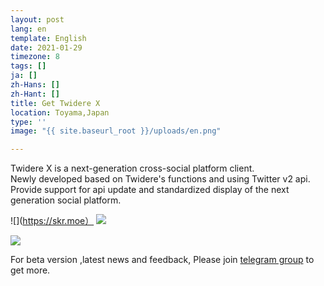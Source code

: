 ```yaml
---
layout: post
lang: en
template: English
date: 2021-01-29
timezone: 8
tags: []
ja: []
zh-Hans: []
zh-Hant: []
title: Get Twidere X
location: Toyama,Japan
type: ''
image: "{{ site.baseurl_root }}/uploads/en.png"

---
```

Twidere X is a next-generation cross-social platform client.  
Newly developed based on Twidere's functions and using Twitter v2 api.  
Provide support for api update and standardized display of the next generation social platform.

![[](https://i.loli.net/2021/02/01/dw5LjsbXkfixCYg.png)](https://skr.moe）
![](https://i.loli.net/2021/02/01/zCXUFWhVAGe452c.png)

![](https://i.loli.net/2021/02/01/J4hk6LvQS25oP1w.png)

For beta version ,latest news and feedback, Please join [telegram group](https://t.me/twidere_x) to get more.